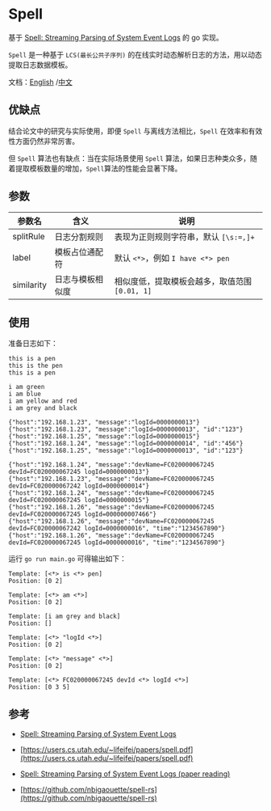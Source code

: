 # Spell

基于 [Spell: Streaming Parsing of System Event Logs](https://ieeexplore.ieee.org/document/7837916) 的 go 实现。

`Spell` 是一种基于 `LCS(最长公共子序列)` 的在线实时动态解析日志的方法，用以动态提取日志数据模板。

文档：[English](https://github.com/pfeak/Spell/blob/master/README.md)
/[中文](https://github.com/pfeak/Spell/blob/master/docs/zh.md)

## 优缺点

结合论文中的研究与实际使用，即便 `Spell` 与离线方法相比，`Spell` 在效率和有效性方面仍然非常厉害。

但 `Spell` 算法也有缺点：当在实际场景使用 `Spell` 算法，如果日志种类众多，随着提取模板数量的增加，`Spell`算法的性能会显著下降。

## 参数

| 参数名        | 含义       | 说明                            |
|------------|----------|-------------------------------|
| splitRule  | 日志分割规则   | 表现为正则规则字符串，默认 `[\s:=,]+`      |
| label      | 模板占位通配符  | 默认 `<*>`，例如 `I have <*> pen`  |
| similarity | 日志与模板相似度 | 相似度低，提取模板会越多，取值范围 `[0.01, 1]` |

## 使用

准备日志如下：

```
this is a pen
this is the pen
this is a pen

i am green
i am blue
i am yellow and red
i am grey and black

{"host":"192.168.1.23", "message":"logId=0000000013"}
{"host":"192.168.1.23", "message":"logId=0000000013", "id":"123"}
{"host":"192.168.1.25", "message":"logId=0000000015"}
{"host":"192.168.1.24", "message":"logId=0000000014", "id":"456"}
{"host":"192.168.1.25", "message":"logId=0000000013", "id":"123"}

{"host":"192.168.1.24", "message":"devName=FC020000067245 devId=FC020000067245 logId=0000000013"}
{"host":"192.168.1.23", "message":"devName=FC020000067245 devId=FC020000067242 logId=0000000014"}
{"host":"192.168.1.24", "message":"devName=FC020000067245 devId=FC020000067245 logId=0000000015"}
{"host":"192.168.1.26", "message":"devName=FC020000067245 devId=FC020000067245 logId=000000007466"}
{"host":"192.168.1.26", "message":"devName=FC020000067245 devId=FC020000067242 logId=0000000016", "time":"1234567890"}
{"host":"192.168.1.26", "message":"devName=FC020000067245 devId=FC020000067245 logId=0000000016", "time":"1234567890"}
```

运行 `go run main.go` 可得输出如下：

```shell
Template: [<*> is <*> pen]
Position: [0 2]

Template: [<*> am <*>]
Position: [0 2]

Template: [i am grey and black]
Position: []

Template: [<*> "logId <*>]
Position: [0 2]

Template: [<*> "message" <*>]
Position: [0 2]

Template: [<*> FC020000067245 devId <*> logId <*>]
Position: [0 3 5]
```

## 参考

* [Spell: Streaming Parsing of System Event Logs](https://ieeexplore.ieee.org/document/7837916)

* [https://users.cs.utah.edu/~lifeifei/papers/spell.pdf](https://users.cs.utah.edu/~lifeifei/papers/spell.pdf)

* [Spell: Streaming Parsing of System Event Logs (paper reading)](https://saucer-man.com/information_security/388.html)

* [https://github.com/nbigaouette/spell-rs](https://github.com/nbigaouette/spell-rs)
